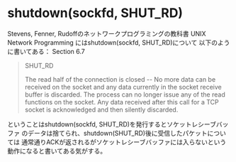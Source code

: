 # shutdown(sockfd, SHUT_RD)

Stevens, Fenner, Rudoffのネットワークプログラミングの教科書
UNIX Network Programming にはshutdown(sockfd, SHUT_RD)について
以下のように書いてある： Section 6.7

> SHUT_RD
>
> The read half of the connection is closed -- No more data can
> be received on the socket and any data currently in the socket
> receive buffer is discarded.  The process can no longer issue
> any of the read functions on the socket.  Any data received
> after this call for a TCP socket is acknowledged and then silently
> discarded.

ということはshutdown(sockfd, SHUT_RD)を発行するとソケットレシーブバッファ
のデータは捨てられ、shutdown(SHUT_RD)後に受信したパケットについては
通常通りACKが返されるがソケットレシーブバッファには入らないという
動作になると書いてある気がする。
